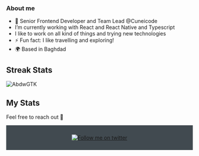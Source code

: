 ### About me

- 🔭 Senior Frontend Developer and Team Lead @Cuneicode
- I’m currently working with React and React Native and Typescript
- I like to work on all kind of things and trying new technologies
- ⚡ Fun fact: I like travelling and exploring!
- :earth_africa: Based in Baghdad

## Streak Stats

<img src="https://github-readme-streak-stats.herokuapp.com/?user=AbdwGTK&theme=algolia" alt="AbdwGTK"  />

## My Stats

Feel free to reach out 💬

<div align="center" style="background:#414a50; padding: 25px 0;">
    <a href="https://twitter.com/abdwgtk">
        <img src="https://raw.githubusercontent.com/Iwi4a/iwi4a/master/assets/twitter.svg" alt="Follow me on twitter">
    </a>

</div>

